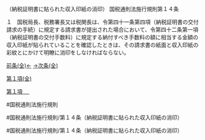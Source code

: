 （納税証明書に貼られた収入印紙の消印）
国税通則法施行規則第１４条

１　国税局長、税務署長又は税関長は、令第四十一条第四項（納税証明書の交付請求の手続）に規定する請求書が提出された場合において、令第四十二条第一項（納税証明書の交付手数料）に規定する納付すべき手数料の額に相当する金額の収入印紙が貼られていることを確認したときは、その請求書の紙面と収入印紙の彩紋とにかけて明瞭に消印をしなければならない。

[前条(全)←](国税通則法施行規則＿第１３条_.md)    [→次条(全)](国税通則法施行規則＿第１５条_.md)

[第１項(全)](国税通則法施行規則＿第１４条第１項_.md)  

[第１項 　 ](国税通則法施行規則＿第１４条第１項.md)  

#国税通則法施行規則

#国税通則法施行規則/第１４条（納税証明書に貼られた収入印紙の消印）

#国税通則法施行規則/第１４条（納税証明書に貼られた収入印紙の消印）

